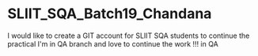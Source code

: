 # SLIIT_SQA_Batch19_Chandana
I would like to create a GIT account for SLIIT SQA students to continue the practical
I'm in QA branch and love to continue the work !!!
in QA
